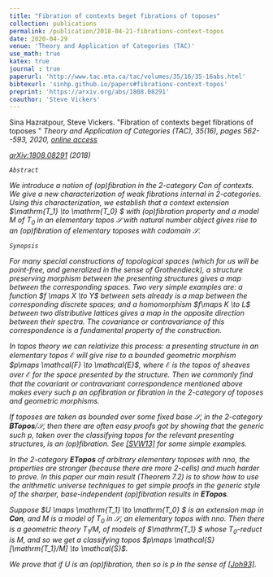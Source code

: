 ```yaml
---
title: "Fibration of contexts beget fibrations of toposes"
collection: publications
permalink: /publication/2018-04-21-fibrations-context-topos
date: 2020-04-29
venue: 'Theory and Application of Categories (TAC)'
use_math: true
katex: true
journal : true
paperurl: 'http://www.tac.mta.ca/tac/volumes/35/16/35-16abs.html'
bibtexurl: 'sinhp.github.io/papers#fibrations-context-topos'
preprint: 'https://arxiv.org/abs/1808.08291'
coauthor: 'Steve Vickers'
---
```


<!-- include it up there if you have it
citation: 'Your Name, You. (2009). &quot;Paper Title Number 1.&quot; <i>Journal 1</i>. 1(1).'
excerpt: 'with [Steve Vickers](https://www.cs.bham.ac.uk/~sjv/)'
-->


<!-- {% include macro %} -->

Sina Hazratpour, Steve Vickers. &quot;Fibration of contexts beget fibrations of toposes &quot; 
 <i>Theory and Application of Categories (TAC)<i>, 35(16), pages 562--593, 2020, [online access](http://www.tac.mta.ca/tac/volumes/35/16/35-16abs.html)


<i class="fa fa-file-pdf-o" aria-hidden="true"> [arXiv:1808.08291](https://arxiv.org/abs/1808.08291) (2018)



`Abstract` 

We introduce a notion of (op)fibration in the 2-category Con of contexts.
We give a new characterization of weak fibrations internal in 2-categories. Using this
characterization, we establish that a context extension 
$\mathrm{T_1} \to \mathrm{T_0} $ with (op)fibration
property and a model $M$ of $\mathrm{T_0}$ in an elementary topos $\mathcal{S}$ with natural number object
gives rise to an (op)fibration of elementary toposes with codomain $\mathcal{S}$.

`Synopsis` 

For many special constructions of topological spaces (which for us will be point-free, and generalized in the sense of Grothendieck), a structure preserving morphism between the presenting structures gives a map between the corresponding spaces. Two very simple examples are: a function $f \maps X \to Y$ between sets already is a map between the corresponding discrete spaces; and a homomorphism $f\maps K \to L$ between two distributive lattices gives a map in the _opposite direction_ between their spectra. The covariance or contravariance of this correspondence is a fundamental property of the construction.

In topos theory we can relativize this process: a presenting structure in an elementary topos $\mathcal{E}$ will give rise to a bounded geometric morphism $p\maps \mathcal{F} \to \mathcal{E}$, where $\mathcal{E}$ is the topos
of sheaves over $\mathcal{E}$ for the space presented by the structure. Then we commonly find that the covariant or contravariant correspondence mentioned above makes every such $p$ an opfibration or fibration in the 2-category of toposes and geometric morphisms.

If toposes are taken as bounded over some fixed base $\mathcal{S}$, in the 2-category $\mathbf{BTopos}/\mathcal{S}$,
then there are often easy proofs got by showing that the generic such p, taken over the classifying topos for the relevant presenting structures, is an (op)fibration. See [[SVW13]](https://arxiv.org/abs/1310.0705) for some simple examples. 

In the 2-category $\mathbf{ETopos}$ of arbitrary elementary toposes with nno, the
properties are stronger (because there are more 2-cells) and much harder to prove.
In this paper our main result (Theorem 7.2) is to show how to use the arithmetic universe techniques to get simple proofs in the generic style of the sharper, base-independent (op)fibration results in $\mathbf{ETopos}$.

Suppose $U \maps \mathrm{T_1}  \to \mathrm{T_0} $ is an extension map in $\mathbf{Con}$, and $M$ is a model of $\mathrm{T_0}$ in $\mathcal{S}$, an elementary topos with nno. Then there is a geometric theory $\mathrm{T_1}/M$,
of models of $\mathrm{T_1} $ whose $\mathrm{T_0}$-reduct is $M$, and so we get a classifying topos $p\maps \mathcal{S}[\mathrm{T_1}/M] \to \mathcal{S}$.

We prove that if $U$ is an (op)fibration, then so is $p$ in the sense of [[Joh93]](https://link.springer.com/article/10.1007/BF00880041).




 




<!--
Recommended citation: Your Name, You. (2009). "Paper Title Number 1." <i>Journal 1</i>. 1(1).
-->

